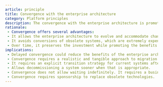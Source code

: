 ```yaml
---
article: principle
title: Convergence with the enterprise architecture
category: Platform principles
description: The convergence with the enterprise architecture is promoted in the right time, and in line with the company's investment strategy. The convergence with the enterprise architecture takes place as new applications are built, new technologies are implemented, and older systems are updated or decommissioned. Exceptions to the enterprise architecture might be supported for specific cases if there is a consensus that the benefits of using a solution from a specific technology exceed those arising from the adoption of the enterprise architecture.
rationale: 
 - Convergence offers several advantages:
 - It allows the enterprise architecture to evolve and accommodate changes in business and technologies.
 - It avoids conversions of obsolete systems, which are extremely expensive.
 - Over time, it preserves the investment while promoting the benefits of the enterprise architecture.
implications:
 - Delayed convergence could reduce the benefits of the enterprise architecture.
 - Convergence requires a realistic and tangible approach to migration to the enterprise architecture.
 - It requires an explicit transition strategy for current systems after the target technology is identified.
 - Allows decommissioning a system sooner when that is appropriate.
 - Convergence does not allow waiting indefinitely. It requires a business case for exceptions, an exception process, and an exit strategy. It must establish temporary or permanent exceptions, as well as exit strategies for temporary exceptions.
 - Convergence requires sponsorship to replace obsolete technologies.
---
```

